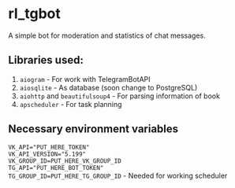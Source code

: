 # rl_tgbot


A simple bot for moderation and statistics of chat messages.


## Libraries used:
1. `aiogram` - For work with TelegramBotAPI
2. `aiosqlite` - As database (soon change to PostgreSQL)
3. `aiohttp` and `beautifulsoup4` - For parsing information of book
4. `apscheduler` - For task planning


## Necessary environment variables
`VK_API="PUT_HERE_TOKEN"`<br>
`VK_API_VERSION="5.199"`<br>
`VK_GROUP_ID=PUT_HERE_VK_GROUP_ID`<br>
`TG_API="PUT_HERE_BOT_TOKEN"`<br>
`TG_GROUP_ID=PUT_HERE_TG_GROUP_ID` - Needed for working scheduler<br>